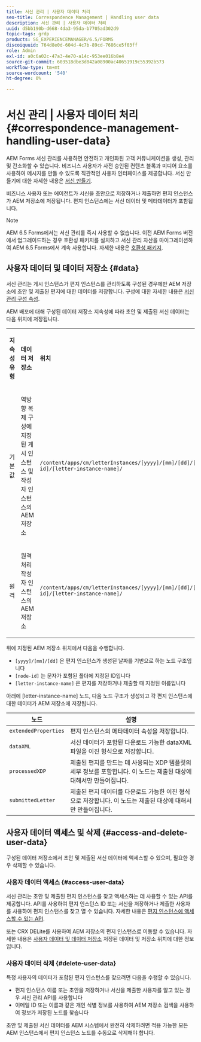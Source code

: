 ```yaml
---
title: 서신 관리 | 사용자 데이터 처리
seo-title: Correspondence Management | Handling user data
description: 서신 관리 | 사용자 데이터 처리
uuid: d5bb190b-d668-4da3-95da-b7705ad302d9
topic-tags: grdp
products: SG_EXPERIENCEMANAGER/6.5/FORMS
discoiquuid: 764d8e0d-604d-4c7b-89cd-7686ce5f03ff
role: Admin
exl-id: a0c6a02c-47a3-4e70-a14c-953ee016b8e4
source-git-commit: 603518dbe3d842a08900ac40651919c55392b573
workflow-type: tm+mt
source-wordcount: '540'
ht-degree: 0%

---
```


# 서신 관리 | 사용자 데이터 처리 {#correspondence-management-handling-user-data}

AEM Forms 서신 관리를 사용하면 안전하고 개인화된 고객 커뮤니케이션을 생성, 관리 및 간소화할 수 있습니다. 비즈니스 사용자가 사전 승인된 컨텐츠 블록과 미디어 요소를 사용하여 메시지를 만들 수 있도록 직관적인 사용자 인터페이스를 제공합니다. 서신 만들기에 대한 자세한 내용은 [서신 만들기](/help/forms/using/create-correspondence.md).

비즈니스 사용자 또는 에이전트가 서신을 초안으로 저장하거나 제출하면 편지 인스턴스가 AEM 저장소에 저장됩니다. 편지 인스턴스에는 서신 데이터 및 메타데이터가 포함됩니다.

>[!NOTE]
>
>AEM 6.5 Forms에서는 서신 관리를 즉시 사용할 수 없습니다. 이전 AEM Forms 버전에서 업그레이드하는 경우 호환성 패키지를 설치하고 서신 관리 자산을 마이그레이션하여 AEM 6.5 Forms에서 계속 사용합니다. 자세한 내용은 [호환성 패키지](/help/forms/using/compatibility-package.md).

## 사용자 데이터 및 데이터 저장소 {#data}

서신 관리는 게시 인스턴스가 편지 인스턴스를 관리하도록 구성된 경우에만 AEM 저장소에 초안 및 제출된 편지에 대한 데이터를 저장합니다. 구성에 대한 자세한 내용은 [서신 관리 구성 속성](/help/forms/using/cm-configuration-properties.md).

AEM 배포에 대해 구성된 데이터 저장소 지속성에 따라 초안 및 제출된 서신 데이터는 다음 위치에 저장됩니다.

<table>
 <tbody>
  <tr>
   <td><p><strong>지속성 유형</strong></p> </td>
   <td><p><strong>데이터 저장소</strong></p> </td>
   <td><p><strong>위치</strong></p> </td>
  </tr>
  <tr>
   <td><p>기본값</p> </td>
   <td><p>역방향 복제 구성에 지정된 게시 인스턴스 및 작성자 인스턴스의 AEM 저장소</p> </td>
   <td><p><code>/content/apps/cm/letterInstances/[yyyy]/[mm]/[dd]/[node-id]/[letter-instance-name]/</code> </p> </td>
  </tr>
  <tr>
   <td><p>원격</p> </td>
   <td><p>원격 처리 작성자 인스턴스의 AEM 저장소</p> </td>
   <td><p><code>/content/apps/cm/letterInstances/[yyyy]/[mm]/[dd]/[node-id]/[letter-instance-name]/</code></p> </td>
  </tr>
 </tbody>
</table>

위에 지정된 AEM 저장소 위치에서 다음을 수행합니다.

* `[yyyy]/[mm]/[dd]` 은 편지 인스턴스가 생성된 날짜를 기반으로 하는 노드 구조입니다
* `[node-id]` 는 문자가 포함된 폴더에 지정된 ID입니다
* `[letter-instance-name]` 은 편지를 저장하거나 제출할 때 지정된 이름입니다

아래에 [letter-instance-name] 노드, 다음 노드 구조가 생성되고 각 편지 인스턴스에 대한 데이터가 AEM 저장소에 저장됩니다.

| 노드 | 설명 |
|---|---|
| `extendedProperties` | 편지 인스턴스의 메타데이터 속성을 저장합니다. |
| `dataXML` | 서신 데이터가 포함된 다운로드 가능한 dataXML 파일을 이진 형식으로 저장합니다. |
| `processedXDP` | 제출된 편지를 만드는 데 사용되는 XDP 템플릿의 세부 정보를 포함합니다. 이 노드는 제출된 대상에 대해서만 만들어집니다. |
| `submittedLetter` | 제출된 편지 데이터를 다운로드 가능한 이진 형식으로 저장합니다. 이 노드는 제출된 대상에 대해서만 만들어집니다. |

## 사용자 데이터 액세스 및 삭제 {#access-and-delete-user-data}

구성된 데이터 저장소에서 초안 및 제출된 서신 데이터에 액세스할 수 있으며, 필요한 경우 삭제할 수 있습니다.

### 사용자 데이터 액세스 {#access-user-data}

서신 관리는 초안 및 제출된 편지 인스턴스를 찾고 액세스하는 데 사용할 수 있는 API를 제공합니다. API를 사용하여 편지 인스턴스 ID 또는 서신을 저장하거나 제출한 사용자를 사용하여 편지 인스턴스를 찾고 열 수 있습니다. 자세한 내용은 [편지 인스턴스에 액세스할 수 있는 API](/help/forms/using/cm-apis-to-access-letter-instances.md).

또는 CRX DELite를 사용하여 AEM 저장소의 편지 인스턴스로 이동할 수 있습니다. 자세한 내용은 [사용자 데이터 및 데이터 저장소](/help/forms/using/correspondence-management-handling-user-data.md#data) 저장된 데이터 및 저장소 위치에 대한 정보입니다.

### 사용자 데이터 삭제 {#delete-user-data}

특정 사용자의 데이터가 포함된 편지 인스턴스를 찾으려면 다음을 수행할 수 있습니다.

* 편지 인스턴스 이름 또는 초안을 저장하거나 서신을 제출한 사용자를 알고 있는 경우 서신 관리 API를 사용합니다
* 이메일 ID 또는 이름과 같은 개인 식별 정보를 사용하여 AEM 저장소 검색을 사용하여 정보가 저장된 노드를 찾습니다

초안 및 제출된 서신 데이터를 AEM 시스템에서 완전히 삭제하려면 적용 가능한 모든 AEM 인스턴스에서 편지 인스턴스 노드를 수동으로 삭제해야 합니다.
